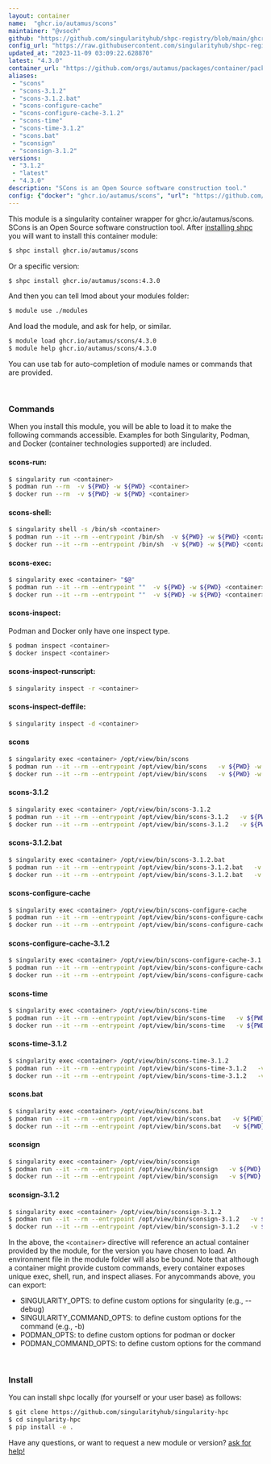 ```yaml
---
layout: container
name:  "ghcr.io/autamus/scons"
maintainer: "@vsoch"
github: "https://github.com/singularityhub/shpc-registry/blob/main/ghcr.io/autamus/scons/container.yaml"
config_url: "https://raw.githubusercontent.com/singularityhub/shpc-registry/main/ghcr.io/autamus/scons/container.yaml"
updated_at: "2023-11-09 03:09:22.628870"
latest: "4.3.0"
container_url: "https://github.com/orgs/autamus/packages/container/package/scons"
aliases:
 - "scons"
 - "scons-3.1.2"
 - "scons-3.1.2.bat"
 - "scons-configure-cache"
 - "scons-configure-cache-3.1.2"
 - "scons-time"
 - "scons-time-3.1.2"
 - "scons.bat"
 - "sconsign"
 - "sconsign-3.1.2"
versions:
 - "3.1.2"
 - "latest"
 - "4.3.0"
description: "SCons is an Open Source software construction tool."
config: {"docker": "ghcr.io/autamus/scons", "url": "https://github.com/orgs/autamus/packages/container/package/scons", "maintainer": "@vsoch", "description": "SCons is an Open Source software construction tool.", "latest": {"4.3.0": "sha256:fe5158258e37b744d27c58cddf50e077b1a17113eb957cf3e8e9305f2a8e2d46"}, "tags": {"3.1.2": "sha256:118047c12783c1d331f8b8a3600994b84b398a79f199cff1d5f8bb02860a599f", "latest": "sha256:fe5158258e37b744d27c58cddf50e077b1a17113eb957cf3e8e9305f2a8e2d46", "4.3.0": "sha256:fe5158258e37b744d27c58cddf50e077b1a17113eb957cf3e8e9305f2a8e2d46"}, "aliases": {"scons": "/opt/view/bin/scons", "scons-3.1.2": "/opt/view/bin/scons-3.1.2", "scons-3.1.2.bat": "/opt/view/bin/scons-3.1.2.bat", "scons-configure-cache": "/opt/view/bin/scons-configure-cache", "scons-configure-cache-3.1.2": "/opt/view/bin/scons-configure-cache-3.1.2", "scons-time": "/opt/view/bin/scons-time", "scons-time-3.1.2": "/opt/view/bin/scons-time-3.1.2", "scons.bat": "/opt/view/bin/scons.bat", "sconsign": "/opt/view/bin/sconsign", "sconsign-3.1.2": "/opt/view/bin/sconsign-3.1.2"}}
---
```


This module is a singularity container wrapper for ghcr.io/autamus/scons.
SCons is an Open Source software construction tool.
After [installing shpc](#install) you will want to install this container module:


```bash
$ shpc install ghcr.io/autamus/scons
```

Or a specific version:

```bash
$ shpc install ghcr.io/autamus/scons:4.3.0
```

And then you can tell lmod about your modules folder:

```bash
$ module use ./modules
```

And load the module, and ask for help, or similar.

```bash
$ module load ghcr.io/autamus/scons/4.3.0
$ module help ghcr.io/autamus/scons/4.3.0
```

You can use tab for auto-completion of module names or commands that are provided.

<br>

### Commands

When you install this module, you will be able to load it to make the following commands accessible.
Examples for both Singularity, Podman, and Docker (container technologies supported) are included.

#### scons-run:

```bash
$ singularity run <container>
$ podman run --rm  -v ${PWD} -w ${PWD} <container>
$ docker run --rm  -v ${PWD} -w ${PWD} <container>
```

#### scons-shell:

```bash
$ singularity shell -s /bin/sh <container>
$ podman run --it --rm --entrypoint /bin/sh  -v ${PWD} -w ${PWD} <container>
$ docker run --it --rm --entrypoint /bin/sh  -v ${PWD} -w ${PWD} <container>
```

#### scons-exec:

```bash
$ singularity exec <container> "$@"
$ podman run --it --rm --entrypoint ""  -v ${PWD} -w ${PWD} <container> "$@"
$ docker run --it --rm --entrypoint ""  -v ${PWD} -w ${PWD} <container> "$@"
```

#### scons-inspect:

Podman and Docker only have one inspect type.

```bash
$ podman inspect <container>
$ docker inspect <container>
```

#### scons-inspect-runscript:

```bash
$ singularity inspect -r <container>
```

#### scons-inspect-deffile:

```bash
$ singularity inspect -d <container>
```


#### scons

```bash
$ singularity exec <container> /opt/view/bin/scons
$ podman run --it --rm --entrypoint /opt/view/bin/scons   -v ${PWD} -w ${PWD} <container> -c " $@"
$ docker run --it --rm --entrypoint /opt/view/bin/scons   -v ${PWD} -w ${PWD} <container> -c " $@"
```


#### scons-3.1.2

```bash
$ singularity exec <container> /opt/view/bin/scons-3.1.2
$ podman run --it --rm --entrypoint /opt/view/bin/scons-3.1.2   -v ${PWD} -w ${PWD} <container> -c " $@"
$ docker run --it --rm --entrypoint /opt/view/bin/scons-3.1.2   -v ${PWD} -w ${PWD} <container> -c " $@"
```


#### scons-3.1.2.bat

```bash
$ singularity exec <container> /opt/view/bin/scons-3.1.2.bat
$ podman run --it --rm --entrypoint /opt/view/bin/scons-3.1.2.bat   -v ${PWD} -w ${PWD} <container> -c " $@"
$ docker run --it --rm --entrypoint /opt/view/bin/scons-3.1.2.bat   -v ${PWD} -w ${PWD} <container> -c " $@"
```


#### scons-configure-cache

```bash
$ singularity exec <container> /opt/view/bin/scons-configure-cache
$ podman run --it --rm --entrypoint /opt/view/bin/scons-configure-cache   -v ${PWD} -w ${PWD} <container> -c " $@"
$ docker run --it --rm --entrypoint /opt/view/bin/scons-configure-cache   -v ${PWD} -w ${PWD} <container> -c " $@"
```


#### scons-configure-cache-3.1.2

```bash
$ singularity exec <container> /opt/view/bin/scons-configure-cache-3.1.2
$ podman run --it --rm --entrypoint /opt/view/bin/scons-configure-cache-3.1.2   -v ${PWD} -w ${PWD} <container> -c " $@"
$ docker run --it --rm --entrypoint /opt/view/bin/scons-configure-cache-3.1.2   -v ${PWD} -w ${PWD} <container> -c " $@"
```


#### scons-time

```bash
$ singularity exec <container> /opt/view/bin/scons-time
$ podman run --it --rm --entrypoint /opt/view/bin/scons-time   -v ${PWD} -w ${PWD} <container> -c " $@"
$ docker run --it --rm --entrypoint /opt/view/bin/scons-time   -v ${PWD} -w ${PWD} <container> -c " $@"
```


#### scons-time-3.1.2

```bash
$ singularity exec <container> /opt/view/bin/scons-time-3.1.2
$ podman run --it --rm --entrypoint /opt/view/bin/scons-time-3.1.2   -v ${PWD} -w ${PWD} <container> -c " $@"
$ docker run --it --rm --entrypoint /opt/view/bin/scons-time-3.1.2   -v ${PWD} -w ${PWD} <container> -c " $@"
```


#### scons.bat

```bash
$ singularity exec <container> /opt/view/bin/scons.bat
$ podman run --it --rm --entrypoint /opt/view/bin/scons.bat   -v ${PWD} -w ${PWD} <container> -c " $@"
$ docker run --it --rm --entrypoint /opt/view/bin/scons.bat   -v ${PWD} -w ${PWD} <container> -c " $@"
```


#### sconsign

```bash
$ singularity exec <container> /opt/view/bin/sconsign
$ podman run --it --rm --entrypoint /opt/view/bin/sconsign   -v ${PWD} -w ${PWD} <container> -c " $@"
$ docker run --it --rm --entrypoint /opt/view/bin/sconsign   -v ${PWD} -w ${PWD} <container> -c " $@"
```


#### sconsign-3.1.2

```bash
$ singularity exec <container> /opt/view/bin/sconsign-3.1.2
$ podman run --it --rm --entrypoint /opt/view/bin/sconsign-3.1.2   -v ${PWD} -w ${PWD} <container> -c " $@"
$ docker run --it --rm --entrypoint /opt/view/bin/sconsign-3.1.2   -v ${PWD} -w ${PWD} <container> -c " $@"
```



In the above, the `<container>` directive will reference an actual container provided
by the module, for the version you have chosen to load. An environment file in the
module folder will also be bound. Note that although a container
might provide custom commands, every container exposes unique exec, shell, run, and
inspect aliases. For anycommands above, you can export:

 - SINGULARITY_OPTS: to define custom options for singularity (e.g., --debug)
 - SINGULARITY_COMMAND_OPTS: to define custom options for the command (e.g., -b)
 - PODMAN_OPTS: to define custom options for podman or docker
 - PODMAN_COMMAND_OPTS: to define custom options for the command

<br>

### Install

You can install shpc locally (for yourself or your user base) as follows:

```bash
$ git clone https://github.com/singularityhub/singularity-hpc
$ cd singularity-hpc
$ pip install -e .
```

Have any questions, or want to request a new module or version? [ask for help!](https://github.com/singularityhub/singularity-hpc/issues)